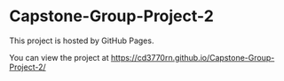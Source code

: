 # Capstone-Group-Project-2

This project is hosted by GitHub Pages.

You can view the project at https://cd3770rn.github.io/Capstone-Group-Project-2/

